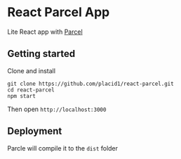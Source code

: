 # React Parcel App

Lite React app with [Parcel](https://parceljs.org)

## Getting started

Clone and install

```
git clone https://github.com/placid1/react-parcel.git
cd react-parcel
npm start
```

Then open `http://localhost:3000`

## Deployment

Parcle will compile it to the `dist` folder
